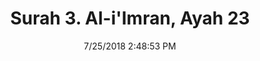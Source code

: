 ---
title       : "Surah 3. Al-i'Imran, Ayah 23"
date        : 7/25/2018 2:48:53 PM
draft       : false
type        : "quran"
layout      : "compare"
BookCode    : "CMP"
SurahNumber : "3"
AyahNumber  : "23"
TotalAyah   : "200"
---
